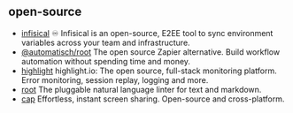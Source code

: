 ## open-source

- [infisical](https://github.com/Infisical/infisical) ♾ Infisical is an open-source, E2EE tool to sync environment variables across your team and infrastructure.
- [@automatisch/root](https://github.com/automatisch/automatisch) The open source Zapier alternative. Build workflow automation without spending time and money.
- [highlight](https://github.com/highlight/highlight) highlight.io: The open source, full-stack monitoring platform. Error monitoring, session replay, logging and more.
- [root](https://github.com/textlint/textlint) The pluggable natural language linter for text and markdown.
- [cap](https://github.com/CapSoftware/Cap) Effortless, instant screen sharing. Open-source and cross-platform.